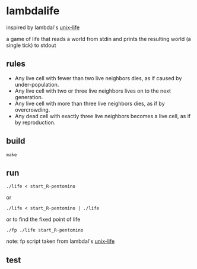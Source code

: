 lambdalife
==========

inspired by lambdal's [unix-life](https://github.com/lambdal/unix-life)

a game of life that reads a world from stdin and prints the resulting world
(a single tick) to stdout

rules
-----

- Any live cell with fewer than two live neighbors dies, as if caused by under-population.
- Any live cell with two or three live neighbors lives on to the next generation.
- Any live cell with more than three live neighbors dies, as if by overcrowding.
- Any dead cell with exactly three live neighbors becomes a live cell, as if by reproduction.

build
-----

```
make 
```

run
---

```
./life < start_R-pentomino
```

or 

```
./life < start_R-pentomino | ./life
```

or to find the fixed point of life

```
./fp ./life start_R-pentomino
```

note: fp script taken from lambdal's [unix-life](https://github.com/lambdal/unix-life)

test
----

